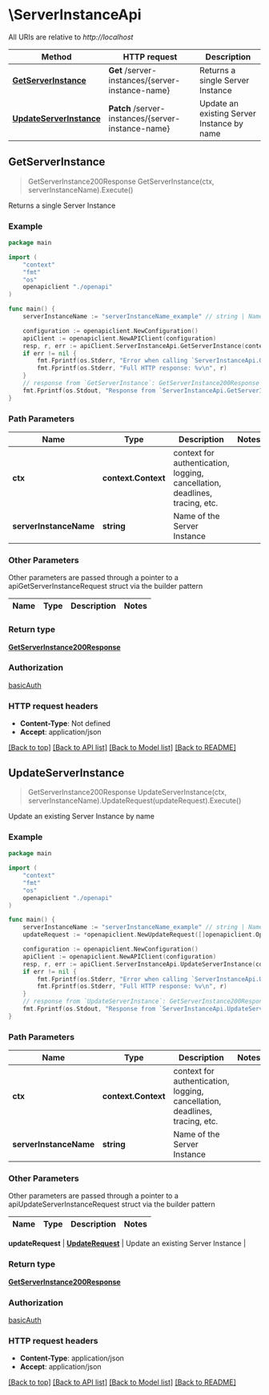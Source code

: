 # \ServerInstanceApi

All URIs are relative to *http://localhost*

Method | HTTP request | Description
------------- | ------------- | -------------
[**GetServerInstance**](ServerInstanceApi.md#GetServerInstance) | **Get** /server-instances/{server-instance-name} | Returns a single Server Instance
[**UpdateServerInstance**](ServerInstanceApi.md#UpdateServerInstance) | **Patch** /server-instances/{server-instance-name} | Update an existing Server Instance by name



## GetServerInstance

> GetServerInstance200Response GetServerInstance(ctx, serverInstanceName).Execute()

Returns a single Server Instance

### Example

```go
package main

import (
    "context"
    "fmt"
    "os"
    openapiclient "./openapi"
)

func main() {
    serverInstanceName := "serverInstanceName_example" // string | Name of the Server Instance

    configuration := openapiclient.NewConfiguration()
    apiClient := openapiclient.NewAPIClient(configuration)
    resp, r, err := apiClient.ServerInstanceApi.GetServerInstance(context.Background(), serverInstanceName).Execute()
    if err != nil {
        fmt.Fprintf(os.Stderr, "Error when calling `ServerInstanceApi.GetServerInstance``: %v\n", err)
        fmt.Fprintf(os.Stderr, "Full HTTP response: %v\n", r)
    }
    // response from `GetServerInstance`: GetServerInstance200Response
    fmt.Fprintf(os.Stdout, "Response from `ServerInstanceApi.GetServerInstance`: %v\n", resp)
}
```

### Path Parameters


Name | Type | Description  | Notes
------------- | ------------- | ------------- | -------------
**ctx** | **context.Context** | context for authentication, logging, cancellation, deadlines, tracing, etc.
**serverInstanceName** | **string** | Name of the Server Instance | 

### Other Parameters

Other parameters are passed through a pointer to a apiGetServerInstanceRequest struct via the builder pattern


Name | Type | Description  | Notes
------------- | ------------- | ------------- | -------------


### Return type

[**GetServerInstance200Response**](GetServerInstance200Response.md)

### Authorization

[basicAuth](../README.md#basicAuth)

### HTTP request headers

- **Content-Type**: Not defined
- **Accept**: application/json

[[Back to top]](#) [[Back to API list]](../README.md#documentation-for-api-endpoints)
[[Back to Model list]](../README.md#documentation-for-models)
[[Back to README]](../README.md)


## UpdateServerInstance

> GetServerInstance200Response UpdateServerInstance(ctx, serverInstanceName).UpdateRequest(updateRequest).Execute()

Update an existing Server Instance by name

### Example

```go
package main

import (
    "context"
    "fmt"
    "os"
    openapiclient "./openapi"
)

func main() {
    serverInstanceName := "serverInstanceName_example" // string | Name of the Server Instance
    updateRequest := *openapiclient.NewUpdateRequest([]openapiclient.Operation{*openapiclient.NewOperation(openapiclient.EnumOperation("add"), "Path_example")}) // UpdateRequest | Update an existing Server Instance

    configuration := openapiclient.NewConfiguration()
    apiClient := openapiclient.NewAPIClient(configuration)
    resp, r, err := apiClient.ServerInstanceApi.UpdateServerInstance(context.Background(), serverInstanceName).UpdateRequest(updateRequest).Execute()
    if err != nil {
        fmt.Fprintf(os.Stderr, "Error when calling `ServerInstanceApi.UpdateServerInstance``: %v\n", err)
        fmt.Fprintf(os.Stderr, "Full HTTP response: %v\n", r)
    }
    // response from `UpdateServerInstance`: GetServerInstance200Response
    fmt.Fprintf(os.Stdout, "Response from `ServerInstanceApi.UpdateServerInstance`: %v\n", resp)
}
```

### Path Parameters


Name | Type | Description  | Notes
------------- | ------------- | ------------- | -------------
**ctx** | **context.Context** | context for authentication, logging, cancellation, deadlines, tracing, etc.
**serverInstanceName** | **string** | Name of the Server Instance | 

### Other Parameters

Other parameters are passed through a pointer to a apiUpdateServerInstanceRequest struct via the builder pattern


Name | Type | Description  | Notes
------------- | ------------- | ------------- | -------------

 **updateRequest** | [**UpdateRequest**](UpdateRequest.md) | Update an existing Server Instance | 

### Return type

[**GetServerInstance200Response**](GetServerInstance200Response.md)

### Authorization

[basicAuth](../README.md#basicAuth)

### HTTP request headers

- **Content-Type**: application/json
- **Accept**: application/json

[[Back to top]](#) [[Back to API list]](../README.md#documentation-for-api-endpoints)
[[Back to Model list]](../README.md#documentation-for-models)
[[Back to README]](../README.md)


